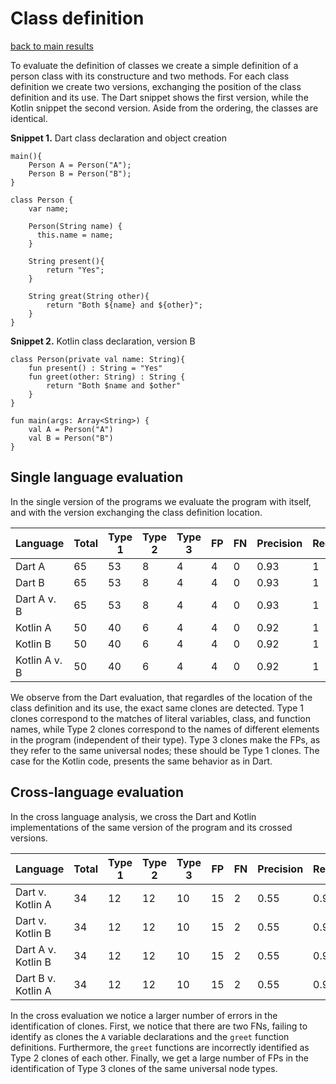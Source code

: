 # Class definition

[back to main results](./index.md)

To evaluate the definition of classes we create a simple definition of a person class with its constructure and two methods.
For each class definition we create two versions, exchanging the position of the class definition and its use. 
The Dart snippet shows the first version, while the Kotlin snippet the second version. Aside from the ordering, the classes are identical.

**Snippet 1.** Dart class declaration and object creation
```
main(){
    Person A = Person("A");
    Person B = Person("B");
}

class Person {
    var name;

    Person(String name) {
      this.name = name;
    }

    String present(){
        return "Yes";
    }

    String great(String other){
        return "Both ${name} and ${other}";
    }
}
```

**Snippet 2.** Kotlin class declaration, version B
```
class Person(private val name: String){
    fun present() : String = "Yes"
    fun greet(other: String) : String {
        return "Both $name and $other"
    }
}

fun main(args: Array<String>) {
    val A = Person("A")
    val B = Person("B")
}
```

## Single language evaluation

In the single version of the programs we evaluate the program with itself, and with the version exchanging the class definition location.

**Language** | **Total** | **Type 1** | **Type 2** | **Type 3** | **FP** | **FN** | **Precision** | **Recall**|
---- | ---- | ---- | ---- | ---- | ---- | ---- | ---- | ----
Dart A| 65 | 53 | 8 | 4 | 4 | 0 | 0.93 | 1 |
Dart B| 65 | 53 | 8 | 4 | 4 | 0 | 0.93 | 1 |
Dart A v. B| 65 | 53 | 8 | 4 | 4 | 0 | 0.93 | 1 |
Kotlin A| 50 | 40 | 6 | 4 | 4 | 0 | 0.92 | 1 |
Kotlin B| 50 | 40 | 6 | 4 | 4 | 0 | 0.92 | 1 |
Kotlin A v. B| 50 | 40 | 6 | 4 | 4 | 0 | 0.92 | 1 |

We observe from the Dart evaluation, that regardles of the location of the class definition and its use, the exact same clones are detected. Type 1 clones correspond to the matches of literal variables, class, and function names, while Type 2 clones correspond to the names of different elements in the program (independent of their type). Type 3 clones make the FPs, as they refer to the same universal nodes; these should be Type 1 clones.
The case for the Kotlin code, presents the same behavior as in Dart.

## Cross-language evaluation

In the cross language analysis, we cross the Dart and Kotlin implementations of the same version of the program and its crossed versions.

**Language** | **Total** | **Type 1** | **Type 2** | **Type 3** | **FP** | **FN** | **Precision** | **Recall**|
---- | ---- | ---- | ---- | ---- | ---- | ---- | ---- | ----
Dart v. Kotlin A| 34 | 12 | 12 | 10 | 15 | 2 | 0.55 | 0.91 |
Dart v. Kotlin B| 34 | 12 | 12 | 10 | 15 | 2 | 0.55 | 0.91 |
Dart A v. Kotlin B| 34 | 12 | 12 | 10 | 15 | 2 | 0.55 | 0.91 |
Dart B v. Kotlin A| 34 | 12 | 12 | 10 | 15 | 2 | 0.55 | 0.91 |

In the cross evaluation we notice a larger number of errors in the identification of clones. First, we notice that there are two FNs, failing to identify as clones the `A` variable declarations and the `greet` function definitions. Furthermore, the `greet` functions are incorrectly identified as Type 2 clones of each other. Finally, we get a large number of FPs in the identification of Type 3 clones of the same universal node types.
